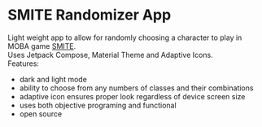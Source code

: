 # SMITE Randomizer App
Light weight app to allow for randomly choosing a character to play in MOBA game [SMITE](https://www.smitegame.com/).  
Uses Jetpack Compose, Material Theme and Adaptive Icons.  
Features:
- dark and light mode
- ability to choose from any numbers of classes and their combinations
- adaptive icon ensures proper look regardless of device screen size
- uses both objective programing and functional
- open source
